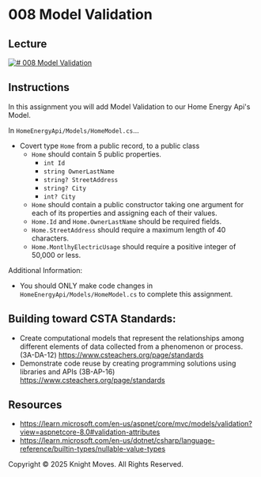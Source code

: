 # 008 Model Validation

## Lecture

[![# 008 Model Validation](https://img.youtube.com/vi/MmpGZ9_CkQA/0.jpg)](https://www.youtube.com/watch?v=MmpGZ9_CkQA)

## Instructions

In this assignment you will add Model Validation to our Home Energy Api's Model.

In `HomeEnergyApi/Models/HomeModel.cs`...

- Covert type `Home` from a public record, to a public class
  - `Home` should contain 5 public properties.
    - `int Id`
    - `string OwnerLastName`
    - `string? StreetAddress`
    - `string? City`
    - `int? City`
  - `Home` should contain a public constructor taking one argument for each of its properties and assigning each of their values.
  - `Home.Id` and `Home.OwnerLastName` should be required fields.
  - `Home.StreetAddress` should require a maximum length of 40 characters.
  - `Home.MontlhyElectricUsage` should require a positive integer of 50,000 or less.

Additional Information:

- You should ONLY make code changes in `HomeEnergyApi/Models/HomeModel.cs` to complete this assignment.

## Building toward CSTA Standards:

- Create computational models that represent the relationships among different elements of data collected from a phenomenon or process. (3A-DA-12) https://www.csteachers.org/page/standards
- Demonstrate code reuse by creating programming solutions using libraries and APIs (3B-AP-16) https://www.csteachers.org/page/standards

## Resources

- https://learn.microsoft.com/en-us/aspnet/core/mvc/models/validation?view=aspnetcore-8.0#validation-attributes
- https://learn.microsoft.com/en-us/dotnet/csharp/language-reference/builtin-types/nullable-value-types

Copyright &copy; 2025 Knight Moves. All Rights Reserved.
